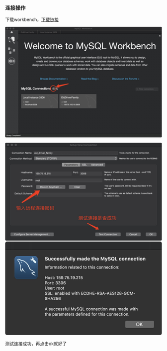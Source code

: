 ### 连接操作

下载workbench，[下载链接](https://dev.mysql.com/downloads/workbench/)

![workbench操作1](./images/workbench操作1.jpg)

![添加远程连接](./images/添加远程数据库连接.jpg)
![测试成功显示](./images/测试成功显示.jpg)

测试连接成功，再点击ok就好了